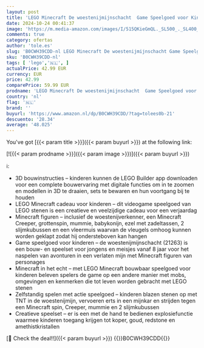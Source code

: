 ```yaml
---
layout: post
title: 'LEGO Minecraft De woestenijmijnschacht  Game Speelgoed voor Kinderen  Speelset met Bouwstenen en Figuren  Verjaardagscadeau voor Meisjes en Jongens vanaf 8 jaar 21263'
date: 2024-10-24 00:41:37
image: 'https://m.media-amazon.com/images/I/515QKieGmQL._SL500_._SL400_.jpg'
comments: true
category: ofertas
author: 'tole.es'
slug: 'B0CWH39CDD-nl LEGO Minecraft De woestenijmijnschacht Game Speelgoed voor...'
sku: 'B0CWH39CDD-nl'
tags: [ 'lego','🇳🇱', ]
actualPrice: 42.99 EUR
currency: EUR
price: 42.99
comparePrice: 59.99 EUR
prodname: 'LEGO Minecraft De woestenijmijnschacht  Game Speelgoed voor Kinderen  Speelset met Bouwstenen en Figuren  Verjaardagscadeau voor Meisjes en Jongens vanaf 8 jaar 21263'
country: 'nl'
flag: '🇳🇱'
brand: ''
buyurl: 'https://www.amazon.nl/dp/B0CWH39CDD/?tag=tolees0b-21'
descuento: '28.34'
average: '48.025'
---
```


You've got [{{< param title >}}]({{< param buyurl >}}) at the following link:

[![{{< param prodname >}}]({{< param image >}})]({{< param buyurl >}})

ℹ️:

- 3D bouwinstructies – kinderen kunnen de LEGO Builder app downloaden voor een complete bouwervaring met digitale functies om in te zoomen en modellen in 3D te draaien, sets te bewaren en hun voortgang bij te houden
- LEGO Minecraft cadeau voor kinderen – dit videogame speelgoed van LEGO stenen is een creatieve en veelzijdige cadeau voor een verjaardag
- Minecraft figuren – inclusief de woestenijverkenner, een Minecraft Creeper, grottenspin, mummie, babykonijn, ezel met zadeltassen, 2 slijmkubussen en een vleermuis waarvan de vleugels omhoog kunnen worden geklapt zodat hij ondersteboven kan hangen
- Game speelgoed voor kinderen – de woestenijmijnschacht (21263) is een bouw- en speelset voor jongens en meisjes vanaf 8 jaar voor het naspelen van avonturen in een verlaten mijn met Minecraft figuren van personages
- Minecraft in het echt – met LEGO Minecraft bouwbaar speelgoed voor kinderen beleven spelers de game op een andere manier met mobs, omgevingen en kenmerken die tot leven worden gebracht met LEGO stenen
- Zelfstandig spelen met actie speelgoed – kinderen blazen stenen op met TNT in de woestenijmijn, vervoeren erts in een mijnkar en strijden tegen een Minecraft spin, Creeper, mummie en 2 slijmkubussen
- Creatieve speelset – er is een met de hand te bedienen explosiefunctie waarmee kinderen toegang krijgen tot koper, goud, redstone en amethistkristallen

[🛒 Check the deal!!]({{< param buyurl >}})
{{<world>}}B0CWH39CDD{{</world>}}
